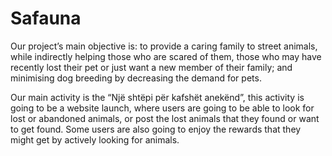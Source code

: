 # Safauna

Our project’s  main objective is: to provide a caring family to street animals, while indirectly helping those who are scared of them, those who may have recently lost their pet or just want a new member of their family; and minimising dog breeding by decreasing the demand for pets.

 Our main activity is the “Një shtëpi për kafshët anekënd”, this activity is going to be a website launch, where users are going to be able to look for lost or abandoned animals, or post the lost animals that they found or want to get found. Some users are also going to enjoy the rewards that they might get by actively looking for animals.

